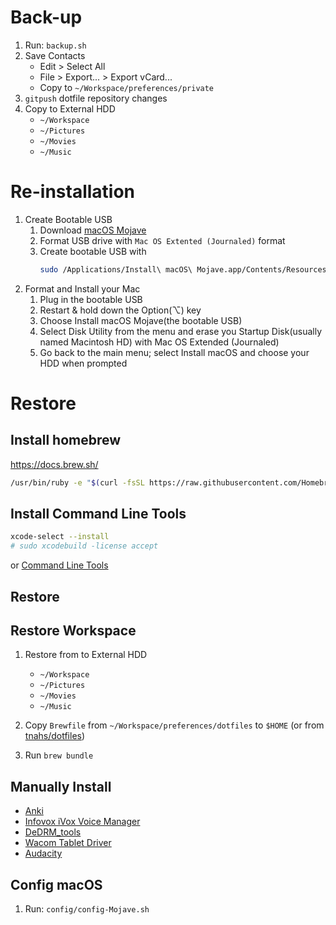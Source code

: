 # Back-up

1. Run: `backup.sh`
2. Save Contacts
    + Edit > Select All
    + File > Export... > Export vCard...
    + Copy to `~/Workspace/preferences/private`
3. `gitpush` dotfile repository changes
4. Copy to External HDD
    + `~/Workspace`
    + `~/Pictures`
    + `~/Movies`
    + `~/Music`

# Re-installation

1. Create Bootable USB
   1. Download [macOS Mojave](https://itunes.apple.com/tw/app/macos-mojave/id1398502828?l=en&mt=12)
   2. Format USB drive with `Mac OS Extented (Journaled)` format
   3. Create bootable USB with
        ```bash
        sudo /Applications/Install\ macOS\ Mojave.app/Contents/Resources/createinstallmedia --volume /Volumes/Untitled --applicationpath /Applications/Install\ macOS\ Mojave.app --nointeraction
        ```
2. Format and Install your Mac
   1. Plug in the bootable USB
   2. Restart & hold down the Option(⌥) key
   3. Choose Install macOS Mojave(the bootable USB)
   4. Select Disk Utility from the menu and erase you Startup Disk(usually named Macintosh HD) with Mac OS Extended (Journaled)
   5. Go back to the main menu; select Install macOS and choose your HDD when prompted

# Restore

## Install homebrew
https://docs.brew.sh/

``` bash
/usr/bin/ruby -e "$(curl -fsSL https://raw.githubusercontent.com/Homebrew/install/master/install)"
```

## Install Command Line Tools

``` bash
xcode-select --install
# sudo xcodebuild -license accept
```
or [Command Line Tools](https://developer.apple.com/downloads/)


## Restore



## Restore Workspace

1. Restore from to External HDD
    + `~/Workspace`
    + `~/Pictures`
    + `~/Movies`
    + `~/Music`

2. Copy `Brewfile` from `~/Workspace/preferences/dotfiles` to `$HOME` (or from [tnahs/dotfiles](https://github.com/tnahs/dotfiles))
3. Run `brew bundle`


## Manually Install

+ [Anki](https://apps.ankiweb.net/)
+ [Infovox iVox Voice Manager](http://www.assistiveware.com/product/infovox-ivox)
+ [DeDRM_tools](https://github.com/apprenticeharper/DeDRM_tools/releases/)
+ [Wacom Tablet Driver](https://www.wacom.com/en-us/support/product-support/drivers)
+ [Audacity](http://www.audacityteam.org/)

## Config macOS

1. Run: `config/config-Mojave.sh`